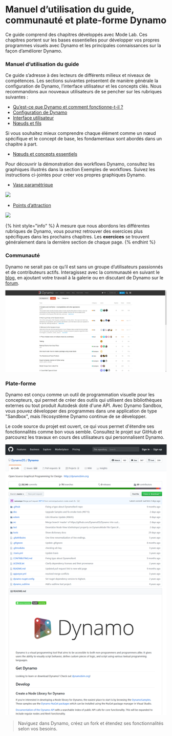 # Manuel d’utilisation du guide, communauté et plate-forme Dynamo

Ce guide comprend des chapitres développés avec Mode Lab. Ces chapitres portent sur les bases essentielles pour développer vos propres programmes visuels avec Dynamo et les principales connaissances sur la façon d’améliorer Dynamo.

### Manuel d’utilisation du guide

Ce guide s’adresse à des lecteurs de différents milieux et niveaux de compétences. Les sections suivantes présentent de manière générale la configuration de Dynamo, l’interface utilisateur et les concepts clés. Nous recommandons aux nouveaux utilisateurs de se pencher sur les rubriques suivantes :

* [Qu’est-ce que Dynamo et comment fonctionne-t-il ?](1-what-is-dynamo.md)
* [Configuration de Dynamo](../2\_setup\_for\_dynamo/)
* [Interface utilisateur](../3\_user\_interface/)
* [Nœuds et fils](../4\_nodes\_and\_wires/)

Si vous souhaitez mieux comprendre chaque élément comme un nœud spécifique et le concept de base, les fondamentaux sont abordés dans un chapitre à part.

* [Nœuds et concepts essentiels](../5\_essential\_nodes\_and\_concepts/)

Pour découvrir la démonstration des workflows Dynamo, consultez les graphiques illustrés dans la section Exemples de workflows. Suivez les instructions ci-jointes pour créer vos propres graphiques Dynamo.

* [Vase paramétrique](../10\_sample\_workflow/10-1\_getting-started-workflows/1-parametric-vase.md)

![](images/1-2/vase1.gif)

* [Points d’attraction](../10\_sample\_workflow/10-1\_getting-started-workflows/2-attractor-points.md)

![](images/1-2/attractor1.gif)

{% hint style="info" %} À mesure que nous abordons les différentes rubriques de Dynamo, vous pourrez retrouver des exercices plus spécifiques dans les prochains chapitres. Les **exercices** se trouvent généralement dans la dernière section de chaque page. {% endhint %}

### Communauté

Dynamo ne serait pas ce qu’il est sans un groupe d’utilisateurs passionnés et de contributeurs actifs. Interagissez avec la communauté en suivant le [blog](http://dynamobim.org/blog/), en ajoutant votre travail à la galerie ou en discutant de Dynamo sur le [forum](https://forum.dynamobim.com).

![Forum](images/1-2/02-Community.png)

### Plate-forme

Dynamo est conçu comme un outil de programmation visuelle pour les concepteurs, qui permet de créer des outils qui utilisent des bibliothèques externes ou tout produit Autodesk doté d'une API. Avec Dynamo Sandbox, vous pouvez développer des programmes dans une application de type "Sandbox", mais l’écosystème Dynamo continue de se développer.

Le code source du projet est ouvert, ce qui vous permet d'étendre ses fonctionnalités comme bon vous semble. Consultez le projet sur GitHub et parcourez les travaux en cours des utilisateurs qui personnalisent Dynamo.

![Référentiel](images/1-2/03-TheRepo.png)

> Naviguez dans Dynamo, créez un fork et étendez ses fonctionnalités selon vos besoins.
